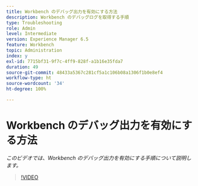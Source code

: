 ```yaml
---
title: Workbench のデバッグ出力を有効にする方法
description: Workbench のデバッグログを取得する手順
type: Troubleshooting
role: Admin
level: Intermediate
version: Experience Manager 6.5
feature: Workbench
topic: Administration
index: y
exl-id: 7715bf31-9f7c-4ff9-828f-a1b16e35fda7
duration: 49
source-git-commit: 48433a5367c281cf5a1c106b08a1306f1b0e8ef4
workflow-type: ht
source-wordcount: '34'
ht-degree: 100%

---
```


# Workbench のデバッグ出力を有効にする方法

*このビデオでは、Workbench のデバッグ出力を有効にする手順について説明します。*

>[!VIDEO](https://video.tv.adobe.com/v/3418085?quality=12&learn=on&captions=jpn)
